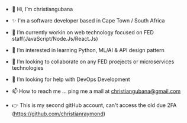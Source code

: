 - 👋 Hi, I’m christiangubana
- ✨ I'm a software developer based in Cape Town / South Africa
- 👀 I’m currently workin on web technology focused on FED staff(JavaScript/Node.Js/React.Js)
- 🌱 I’m interested in learning Python, ML/AI & API design pattern
- 💞️ I’m looking to collaborate on any FED proejects or microservices technologies
- 🤔 I’m looking for help with DevOps Development
- 📫 How to reach me ... ping me a mail at christiangubana@gmail.com

- 👉 This is my second gitHub account, can't access the old due 2FA (https://github.com/christianraymond)

<!---
christiangubana/christiangubana is a ✨ special ✨ repository because its `README.md` (this file) appears on your GitHub profile.
You can click the Preview link to take a look at your changes.
--->
